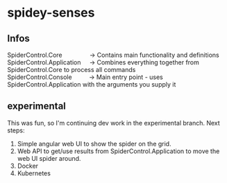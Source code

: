﻿# spidey-senses
## Infos
SpiderControl.Core&nbsp;&nbsp;&nbsp;&nbsp;&nbsp;&nbsp;&nbsp;&nbsp;&nbsp;&nbsp;&nbsp;&nbsp;&nbsp;&nbsp;&nbsp;&nbsp;-> Contains main functionality and definitions  
SpiderControl.Application&nbsp;&nbsp;&nbsp;&nbsp;&nbsp;-> Combines everything together from SpiderControl.Core to process all commands  
SpiderControl.Console&nbsp;&nbsp;&nbsp;&nbsp;&nbsp;&nbsp;&nbsp;&nbsp;&nbsp;&nbsp;-> Main entry point - uses SpiderControl.Application with the arguments you supply it  

## experimental
This was fun, so I'm continuing dev work in the experimental branch. Next steps:
1. Simple angular web UI to show the spider on the grid.
2. Web API to get/use results from SpiderControl.Application to move the web UI spider around.
3. Docker
4. Kubernetes

